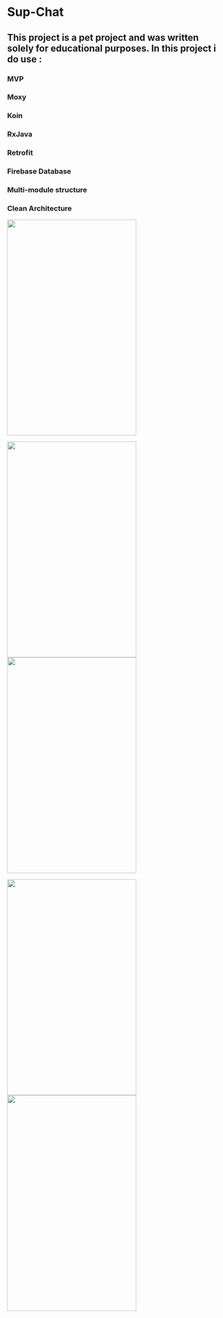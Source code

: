 # Sup-Chat

## This project is a pet project and was written solely for educational purposes. In this project i do use : 
### MVP
### Moxy
### Koin
### RxJava
### Retrofit
### Firebase Database
### Multi-module structure 
### Clean Architecture

<img src="screenshot/Screenshot_1596925909.png" width=300 height=500>

<img src="screenshot/Screenshot_1596926068.png" width=300 height=500>       <img src="screenshot/Screenshot_1596925992.png" width=300 height=500>

<img src="screenshot/Screenshot_1596926005.png" width=300 height=500>       <img src="screenshot/Screenshot_1596926026.png" width=300 height=500>

